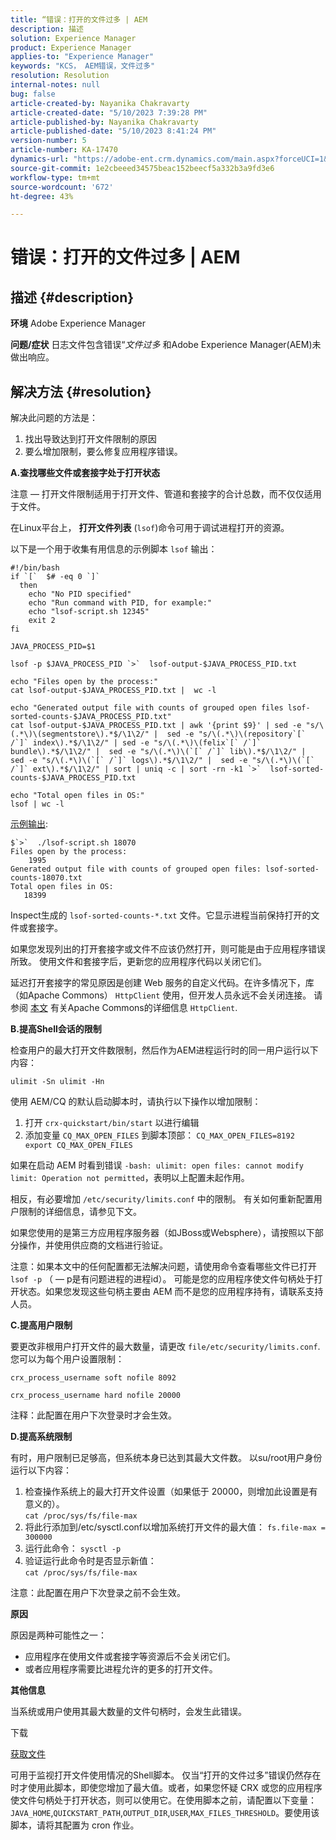```yaml
---
title: “错误：打开的文件过多 | AEM
description: 描述
solution: Experience Manager
product: Experience Manager
applies-to: "Experience Manager"
keywords: "KCS， AEM错误，文件过多"
resolution: Resolution
internal-notes: null
bug: false
article-created-by: Nayanika Chakravarty
article-created-date: "5/10/2023 7:39:28 PM"
article-published-by: Nayanika Chakravarty
article-published-date: "5/10/2023 8:41:24 PM"
version-number: 5
article-number: KA-17470
dynamics-url: "https://adobe-ent.crm.dynamics.com/main.aspx?forceUCI=1&pagetype=entityrecord&etn=knowledgearticle&id=d9420f5d-6aef-ed11-8849-6045bd006239"
source-git-commit: 1e2cbeeed34575beac152beecf5a332b3a9fd3e6
workflow-type: tm+mt
source-wordcount: '672'
ht-degree: 43%

---
```


# 错误：打开的文件过多 | AEM

## 描述 {#description}

<b>环境</b>
Adobe Experience Manager


<b>问题/症状</b>
日志文件包含错误“*文件过多* 和Adobe Experience Manager(AEM)未做出响应。




## 解决方法 {#resolution}


解决此问题的方法是：

1. 找出导致达到打开文件限制的原因
2. 要么增加限制，要么修复应用程序错误。


<b>A.查找哪些文件或套接字处于打开状态</b>

注意 — 打开文件限制适用于打开文件、管道和套接字的合计总数，而不仅仅适用于文件。

在Linux平台上， <b>打开文件列表</b> (`lsof`)命令可用于调试进程打开的资源。

以下是一个用于收集有用信息的示例脚本 `lsof` 输出：


```
#!/bin/bash
if `[`  $# -eq 0 `]` 
  then
    echo "No PID specified"
    echo "Run command with PID, for example:"
    echo "lsof-script.sh 12345"
    exit 2
fi
 
JAVA_PROCESS_PID=$1
 
lsof -p $JAVA_PROCESS_PID `>`  lsof-output-$JAVA_PROCESS_PID.txt
 
echo "Files open by the process:"
cat lsof-output-$JAVA_PROCESS_PID.txt |  wc -l
 
echo "Generated output file with counts of grouped open files lsof-sorted-counts-$JAVA_PROCESS_PID.txt"
cat lsof-output-$JAVA_PROCESS_PID.txt | awk '{print $9}' | sed -e "s/\(.*\)\(segmentstore\).*$/\1\2/" |  sed -e "s/\(.*\)\(repository`[` /`]` index\).*$/\1\2/" | sed -e "s/\(.*\)\(felix`[` /`]` bundle\).*$/\1\2/" |  sed -e "s/\(.*\)\(`[` /`]` lib\).*$/\1\2/" |  sed -e "s/\(.*\)\(`[` /`]` logs\).*$/\1\2/" |  sed -e "s/\(.*\)\(`[` /`]` ext\).*$/\1\2/" | sort | uniq -c | sort -rn -k1 `>`  lsof-sorted-counts-$JAVA_PROCESS_PID.txt
 
echo "Total open files in OS:"
lsof | wc -l
```


<u>示例输出</u>:


```
$`>`  ./lsof-script.sh 18070
Files open by the process:
    1995
Generated output file with counts of grouped open files: lsof-sorted-counts-18070.txt
Total open files in OS:
   18399
```


Inspect生成的 `lsof-sorted-counts-*.txt` 文件。它显示进程当前保持打开的文件或套接字。

如果您发现列出的打开套接字或文件不应该仍然打开，则可能是由于应用程序错误所致。 使用文件和套接字后，更新您的应用程序代码以关闭它们。

延迟打开套接字的常见原因是创建 Web 服务的自定义代码。在许多情况下，库（如Apache Commons） `HttpClient` 使用，但开发人员永远不会关闭连接。 请参阅 [本文](https://stackoverflow.com/questions/43454514/proper-usage-of-apache-httpclient-and-when-to-close-it) 有关Apache Commons的详细信息 `HttpClient`.

<b>B.提高Shell会话的限制</b>

检查用户的最大打开文件数限制，然后作为AEM进程运行时的同一用户运行以下内容：

`ulimit -Sn ulimit -Hn`

使用 AEM/CQ 的默认启动脚本时，请执行以下操作以增加限制：

1. 打开 `crx-quickstart/bin/start` 以进行编辑
2. 添加变量 `CQ_MAX_OPEN_FILES` 到脚本顶部：    `CQ_MAX_OPEN_FILES=8192 export CQ_MAX_OPEN_FILES`


如果在启动 AEM 时看到错误 `-bash: ulimit: open files: cannot modify limit: Operation not permitted`，表明以上配置未起作用。

相反，有必要增加 `/etc/security/limits.conf` 中的限制。 有关如何重新配置用户限制的详细信息，请参见下文。

如果您使用的是第三方应用程序服务器（如JBoss或Websphere），请按照以下部分操作，并使用供应商的文档进行验证。

注意：如果本文中的任何配置都无法解决问题，请使用命令查看哪些文件已打开 `lsof -p` （ — p是有问题进程的进程id）。 可能是您的应用程序使文件句柄处于打开状态。如果您发现这些句柄主要由 AEM 而不是您的应用程序持有，请联系支持人员。

<b>C.提高用户限制</b>

要更改非根用户打开文件的最大数量，请更改 `file/etc/security/limits.conf`. 您可以为每个用户设置限制：

`crx_process_username soft nofile 8092`

`crx_process_username hard nofile 20000`

注释：此配置在用户下次登录时才会生效。

<b>D.提高系统限制</b>

有时，用户限制已足够高，但系统本身已达到其最大文件数。 以su/root用户身份运行以下内容：

1. 检查操作系统上的最大打开文件设置（如果低于 20000，则增加此设置是有意义的）。    
   `cat /proc/sys/fs/file-max`
2. 将此行添加到/etc/sysctl.conf以增加系统打开文件的最大值：
   `fs.file-max = 300000`
3. 运行此命令：
   `sysctl -p`
4. 验证运行此命令时是否显示新值：    
   `cat /proc/sys/fs/file-max`


注意：此配置在用户下次登录之前不会生效。

<b>原因</b>

原因是两种可能性之一：

- 应用程序在使用文件或套接字等资源后不会关闭它们。
- 或者应用程序需要比进程允许的更多的打开文件。


<b>其他信息</b>

当系统或用户使用其最大数量的文件句柄时，会发生此错误。

下载

[获取文件](https://helpx.adobe.com/experience-manager/kb/CQ55MonitoringTooManyOpenFiles/jcr:content/main-pars/download-section/download-1/file.res/disable-monitoring-scripts-1.0.zip "check_open_files.sh")

可用于监视打开文件使用情况的Shell脚本。 仅当“打开的文件过多”错误仍然存在时才使用此脚本，即使您增加了最大值。或者，如果您怀疑 CRX 或您的应用程序使文件句柄处于打开状态，则可以使用它。在使用脚本之前，请配置以下变量：`JAVA_HOME`,`QUICKSTART_PATH`,`OUTPUT_DIR`,`USER`,`MAX_FILES_THRESHOLD`。要使用该脚本，请将其配置为 cron 作业。

